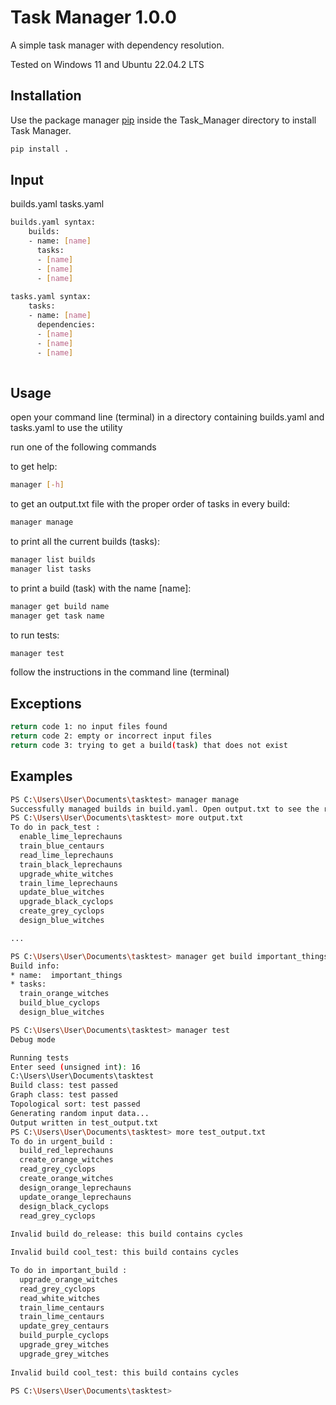# Task Manager 1.0.0

A simple task manager with dependency resolution. 

Tested on Windows 11 and Ubuntu 22.04.2 LTS

## Installation

Use the package manager [pip](https://pip.pypa.io/en/stable/) inside the Task_Manager directory to install Task Manager.

```bash
pip install .
```
## Input

builds.yaml tasks.yaml

```bash
builds.yaml syntax:
    builds:
    - name: [name]
      tasks:
      - [name]
      - [name]
      - [name]
      
tasks.yaml syntax:
    tasks:
    - name: [name]
      dependencies:
      - [name]
      - [name]
      - [name]
    
```

## Usage
open your command line (terminal) in a directory containing builds.yaml and tasks.yaml to use the utility

run one of the following commands

to get help:
```bash
manager [-h] 
```

to get an output.txt file with the proper order of tasks in every build:
```bash
manager manage
```

to print all the current builds (tasks):
```bash
manager list builds
manager list tasks
```

to print a build (task) with the name [name]:
```bash
manager get build name 
manager get task name
```

to run tests:
```bash
manager test
```

follow the instructions in the command line (terminal)

## Exceptions
```bash
return code 1: no input files found
return code 2: empty or incorrect input files
return code 3: trying to get a build(task) that does not exist
```

## Examples
```bash
PS C:\Users\User\Documents\tasktest> manager manage
Successfully managed builds in build.yaml. Open output.txt to see the result.
PS C:\Users\User\Documents\tasktest> more output.txt
To do in pack_test :
  enable_lime_leprechauns
  train_blue_centaurs
  read_lime_leprechauns
  train_black_leprechauns
  upgrade_white_witches
  train_lime_leprechauns
  update_blue_witches
  upgrade_black_cyclops
  create_grey_cyclops
  design_blue_witches

...
```
```bash
PS C:\Users\User\Documents\tasktest> manager get build important_things
Build info:
* name:  important_things
* tasks:  
  train_orange_witches
  build_blue_cyclops
  design_blue_witches
```

```bash
PS C:\Users\User\Documents\tasktest> manager test
Debug mode

Running tests
Enter seed (unsigned int): 16
C:\Users\User\Documents\tasktest
Build class: test passed
Graph class: test passed
Topological sort: test passed
Generating random input data...
Output written in test_output.txt
PS C:\Users\User\Documents\tasktest> more test_output.txt
To do in urgent_build :  
  build_red_leprechauns
  create_orange_witches
  read_grey_cyclops
  create_orange_witches
  design_orange_leprechauns
  update_orange_leprechauns
  design_black_cyclops
  read_grey_cyclops
  
Invalid build do_release: this build contains cycles

Invalid build cool_test: this build contains cycles

To do in important_build :  
  upgrade_orange_witches
  read_grey_cyclops
  read_white_witches
  train_lime_centaurs
  train_lime_centaurs
  update_grey_centaurs
  build_purple_cyclops
  upgrade_grey_witches
  upgrade_grey_witches
  
Invalid build cool_test: this build contains cycles

PS C:\Users\User\Documents\tasktest>
```
